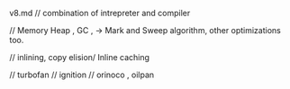 v8.md
// combination of intrepreter and compiler

// Memory Heap , GC , -> Mark and Sweep algorithm, other optimizations too.

// inlining, copy elision/ Inline caching

// turbofan // ignition // orinoco , oilpan